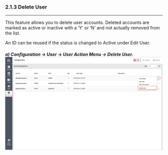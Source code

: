 ### 2.1.3 Delete User

---

This feature allows you to delete user accounts. Deleted accounts are marked as active or inactive with a ‘Y’ or ‘N’ and not actually removed from the list.

An ID can be reused if the status is changed to Active under Edit User.

##### a\) Configuration → User → User Action Menu → Delete User.![](/assets/EN/2.5/2.1.3_1.png)



